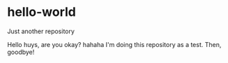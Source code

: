 # hello-world
Just another repository

Hello huys, are you okay? hahaha
I'm doing this repository as a test. Then, goodbye!
